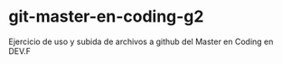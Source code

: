 # git-master-en-coding-g2
Ejercicio de uso y subida de archivos a github del Master en Coding en DEV.F
